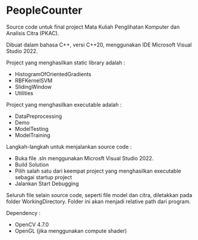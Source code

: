 # PeopleCounter
Source code untuk final project Mata Kuliah Penglihatan Komputer dan Analisis Citra (PKAC).

Dibuat dalam bahasa C++, versi C++20, menggunakan IDE Microsoft Visual Studio 2022.

Project yang menghasilkan static library adalah :
- HistogramOfOrientedGradients
- RBFKernelSVM
- SlidingWindow
- Utilities

Project yang menghasilkan executable adalah :
- DataPreprocessing
- Demo
- ModelTesting
- ModelTraining

Langkah-langkah untuk menjalankan source code :
- Buka file .sln menggunakan Microsft Visual Studio 2022. 
- Build Solution
- Pilih salah satu dari keempat project yang menghasilkan executable sebagai startup project
- Jalankan Start Debugging


Seluruh file selain source code, seperti file model dan citra, diletakkan pada folder WorkingDirectory. Folder ini akan menjadi relative path dari program. 


Dependency :
- OpenCV 4.7.0
- OpenGL (jika menggunakan compute shader)
